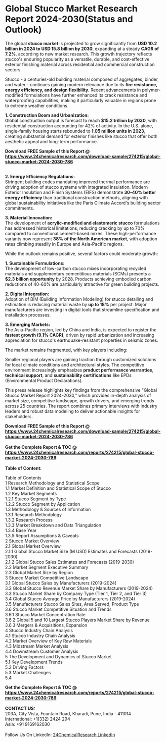 <h1>Global Stucco Market Research Report 2024-2030(Status and Outlook)</h1><p>The global <strong>stucco market</strong> is projected to grow significantly from <strong>USD 10.2 billion in 2024 to USD 15.8 billion by 2030</strong>, expanding at a steady <strong>CAGR of 7.2%</strong>, according to new market research. This growth trajectory reflects stucco's enduring popularity as a versatile, durable, and cost-effective exterior finishing material across residential and commercial construction sectors.</p><p>Stucco - a centuries-old building material composed of aggregates, binder, and water - continues gaining modern relevance due to its <strong>fire resistance, energy efficiency, and design flexibility</strong>. Recent advancements in polymer-modified formulations have further enhanced its crack resistance and waterproofing capabilities, making it particularly valuable in regions prone to extreme weather conditions.</p><p><strong>1. Construction Boom and Urbanization:</strong><br>
Global construction output is forecast to reach <strong>$15.2 trillion by 2030</strong>, with residential construction accounting for 42% of activity. In the U.S. alone, single-family housing starts rebounded to <strong>1.05 million units in 2023</strong>, creating substantial demand for exterior finishes like stucco that offer both aesthetic appeal and long-term performance.</p><div><b>Download FREE Sample of this Report @ 
            <a href="https://www.24chemicalresearch.com/download-sample/274215/global-stucco-market-2024-2030-786">
            https://www.24chemicalresearch.com/download-sample/274215/global-stucco-market-2024-2030-786</a></b></div><br><p><strong>2. Energy Efficiency Regulations:</strong><br>
Stringent building codes mandating improved thermal performance are driving adoption of stucco systems with integrated insulation. Modern Exterior Insulation and Finish Systems (EIFS) demonstrate <strong>30-40% better energy efficiency</strong> than traditional construction methods, aligning with global sustainability initiatives like the Paris Climate Accord's building sector commitments.</p><p><strong>3. Material Innovation:</strong><br>
The development of <strong>acrylic-modified and elastomeric stucco</strong> formulations has addressed historical limitations, reducing cracking by up to 70% compared to conventional cement-based mixes. These high-performance variants now represent <strong>38% of the North American market</strong>, with adoption rates climbing steadily in Europe and Asia-Pacific regions.</p><p>While the outlook remains positive, several factors could moderate growth:</p><p><strong>1. Sustainable Formulations:</strong><br>
The development of low-carbon stucco mixes incorporating recycled materials and supplementary cementitious materials (SCMs) presents a <strong>$2.3 billion opportunity</strong> by 2028. Products achieving embodied carbon reductions of 40-60% are particularly attractive for green building projects.</p><p><strong>2. Digital Integration:</strong><br>
Adoption of BIM (Building Information Modeling) for stucco detailing and estimation is reducing material waste by <strong>up to 18%</strong> per project. Major manufacturers are investing in digital tools that streamline specification and installation processes.</p><p><strong>3. Emerging Markets:</strong><br>
The Asia-Pacific region, led by China and India, is expected to register the <strong>fastest growth (9.1% CAGR)</strong>, driven by rapid urbanization and increasing appreciation for stucco's earthquake-resistant properties in seismic zones.</p><p>The market remains fragmented, with key players including:</p><p>Smaller regional players are gaining traction through customized solutions for local climate conditions and architectural styles. The competitive environment increasingly emphasizes <strong>product performance warranties, technical support</strong>, and <strong>sustainability certifications</strong> like EPDs (Environmental Product Declarations).</p><p>This press release highlights key findings from the comprehensive "Global Stucco Market Report 2024-2030," which provides in-depth analysis of market size, competitive landscape, growth drivers, and emerging trends across 25 countries. The report combines primary interviews with industry leaders and robust data modeling to deliver actionable insights for stakeholders.</p><div><b>Download FREE Sample of this Report @ 
            <a href="https://www.24chemicalresearch.com/download-sample/274215/global-stucco-market-2024-2030-786">
            https://www.24chemicalresearch.com/download-sample/274215/global-stucco-market-2024-2030-786</a></b></div><br><div><b>Get the Complete Report & TOC @ 
            <a href="https://www.24chemicalresearch.com/reports/274215/global-stucco-market-2024-2030-786">
            https://www.24chemicalresearch.com/reports/274215/global-stucco-market-2024-2030-786</a></b></div><br>
            <b>Table of Content:</b><p>Table of Contents<br />
1 Research Methodology and Statistical Scope<br />
1.1 Market Definition and Statistical Scope of Stucco<br />
1.2 Key Market Segments<br />
1.2.1 Stucco Segment by Type<br />
1.2.2 Stucco Segment by Application<br />
1.3 Methodology & Sources of Information<br />
1.3.1 Research Methodology<br />
1.3.2 Research Process<br />
1.3.3 Market Breakdown and Data Triangulation<br />
1.3.4 Base Year<br />
1.3.5 Report Assumptions & Caveats<br />
2 Stucco Market Overview<br />
2.1 Global Market Overview<br />
2.1.1 Global Stucco Market Size (M USD) Estimates and Forecasts (2019-2030)<br />
2.1.2 Global Stucco Sales Estimates and Forecasts (2019-2030)<br />
2.2 Market Segment Executive Summary<br />
2.3 Global Market Size by Region<br />
3 Stucco Market Competitive Landscape<br />
3.1 Global Stucco Sales by Manufacturers (2019-2024)<br />
3.2 Global Stucco Revenue Market Share by Manufacturers (2019-2024)<br />
3.3 Stucco Market Share by Company Type (Tier 1, Tier 2, and Tier 3)<br />
3.4 Global Stucco Average Price by Manufacturers (2019-2024)<br />
3.5 Manufacturers Stucco Sales Sites, Area Served, Product Type<br />
3.6 Stucco Market Competitive Situation and Trends<br />
3.6.1 Stucco Market Concentration Rate<br />
3.6.2 Global 5 and 10 Largest Stucco Players Market Share by Revenue<br />
3.6.3 Mergers & Acquisitions, Expansion<br />
4 Stucco Industry Chain Analysis<br />
4.1 Stucco Industry Chain Analysis<br />
4.2 Market Overview of Key Raw Materials<br />
4.3 Midstream Market Analysis<br />
4.4 Downstream Customer Analysis<br />
5 The Development and Dynamics of Stucco Market <br />
5.1 Key Development Trends<br />
5.2 Driving Factors<br />
5.3 Market Challenges<br />
5.4 </p><div><b>Get the Complete Report & TOC @ 
            <a href="https://www.24chemicalresearch.com/reports/274215/global-stucco-market-2024-2030-786">
            https://www.24chemicalresearch.com/reports/274215/global-stucco-market-2024-2030-786</a></b></div><br><b>CONTACT US:</b><br>
            203A, City Vista, Fountain Road, Kharadi, Pune, India - 411014<br>
            International: +1(332) 2424 294<br>
            Asia: +91 9169162030 <br><br>
            Follow Us On LinkedIn: <a href="https://www.linkedin.com/company/24chemicalresearch/">24ChemicalResearch LinkedIn</a>
